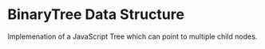 # BinaryTree Data Structure

Implemenation of a JavaScript Tree which can point to multiple child nodes.
